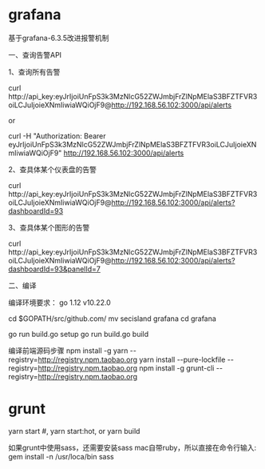 # grafana
基于grafana-6.3.5改进报警机制


一、查询告警API

1、查询所有告警

curl http://api_key:eyJrIjoiUnFpS3k3MzNlcG52ZWJmbjFrZlNpMElaS3BFZTFVR3oiLCJuIjoieXNmIiwiaWQiOjF9@http://192.168.56.102:3000/api/alerts

or 

curl -H "Authorization: Bearer eyJrIjoiUnFpS3k3MzNlcG52ZWJmbjFrZlNpMElaS3BFZTFVR3oiLCJuIjoieXNmIiwiaWQiOjF9" http://192.168.56.102:3000/api/alerts


2、查具体某个仪表盘的告警

curl http://api_key:eyJrIjoiUnFpS3k3MzNlcG52ZWJmbjFrZlNpMElaS3BFZTFVR3oiLCJuIjoieXNmIiwiaWQiOjF9@http://192.168.56.102:3000/api/alerts?dashboardId=93


3、查具体某个图形的告警

curl http://api_key:eyJrIjoiUnFpS3k3MzNlcG52ZWJmbjFrZlNpMElaS3BFZTFVR3oiLCJuIjoieXNmIiwiaWQiOjF9@http://192.168.56.102:3000/api/alerts?dashboardId=93&panelId=7



二、编译

编译环境要求：
go 1.12
v10.22.0


cd $GOPATH/src/github.com/
mv secisland grafana
cd grafana

go run build.go setup
go run build.go build 


编译前端源码步骤
npm install -g yarn --registry=http://registry.npm.taobao.org
yarn install --pure-lockfile --registry=http://registry.npm.taobao.org
npm install -g grunt-cli --registry=http://registry.npm.taobao.org
# grunt
yarn start #, yarn start:hot, or yarn build


如果grunt中使用sass，还需要安装sass
mac自带ruby，所以直接在命令行输入: 
gem install -n /usr/loca/bin sass
